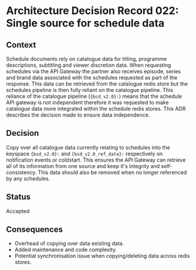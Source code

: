 # Architecture Decision Record 022: Single source for schedule data

## Context
Schedule documents rely on catalogue data for titling, programme descriptions, subtitling and viewer discretion data. When requesting 
schedules via the API Gateway the partner also receives episode, series and brand data associated with the schedules requested as part of
the response. This data can be retrieved from the catalogue redis store but the schedules pipeline is then fully reliant on the catalogue pipeline.
This reliance of the catalogue pipeline (`{bcd_v2.0}:`) means that the schedule API gateway is not independent therefore it was requested to make 
catalogue data more integrated within the schedule redis stores. This ADR describes the decision made to ensure data independence.

## Decision
Copy over all catalogue data currently relating to schedules into the keyspace `{bsd_v2.0}:` and `{bsd_v2.0_ref_data}:` respectively on notification 
events or coldstart. This ensures the API Gateway can retrieve all of its information from one source and keep it's integrity and self-consistency.
This data should also be removed when no longer referenced by any schedules.

## Status
Accepted

## Consequences
- Overhead of copying over data existing data.
- Added maintenance and code complexity.
- Potential synchronisation issue when copying/deleting data across redis stores.
